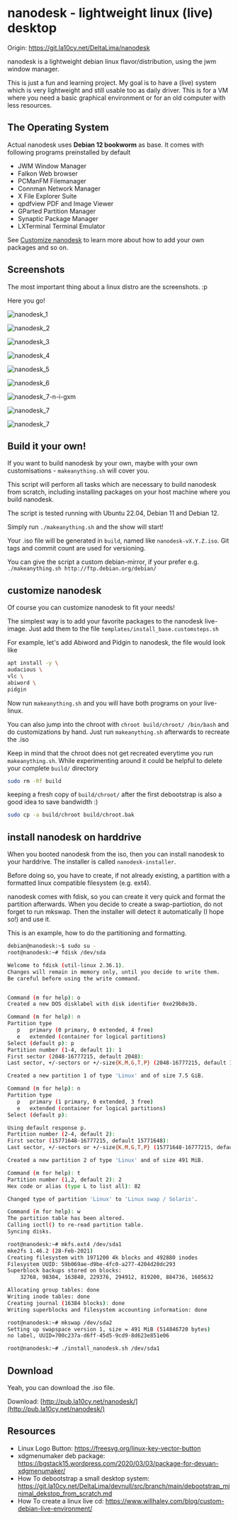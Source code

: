 # nanodesk - lightweight linux (live) desktop

Origin: https://git.la10cy.net/DeltaLima/nanodesk

nanodesk is a lightweight debian linux flavor/distribution, using the
jwm window manager.

This is just a fun and learning project. My goal is to have a (live) system 
which is very lightweight and still usable too as daily driver.
This is for a VM where you need a basic graphical environment or for an old computer
with less resources.

## The Operating System

Actual nanodesk uses **Debian 12 bookworm** as base. It comes with following
programs preinstalled by default

- JWM Window Manager
- Falkon Web browser
- PCManFM Filemanager
- Connman Network Manager
- X File Explorer Suite
- qpdfview PDF and Image Viewer
- GParted Partition Manager
- Synaptic Package Manager
- LXTerminal Terminal Emulator

See [Customize nanodesk](#customize-nanodesk) to learn more about how to add
your own packages and so on.

## Screenshots

The most important thing about a linux distro are the screenshots. :p

Here you go!


![nanodesk_1](screenshots/nanodesk_1.png)

![nanodesk_2](screenshots/nanodesk_2.png)

![nanodesk_3](screenshots/nanodesk_3.png)

![nanodesk_4](screenshots/nanodesk_4.png)

![nanodesk_5](screenshots/nanodesk_5.png)

![nanodesk_6](screenshots/nanodesk_6.png)

![nanodesk_7-n-i-gxm](screenshots/nanodesk_7-n-i-gxm.png)

![nanodesk_7](screenshots/nanodesk_7.png)

![nanodesk_7](screenshots/nanodesk_8.png)

## Build it your own!

If you want to build nanodesk by your own, maybe with your own customisations - `makeanything.sh` will cover you.

This script will perform all tasks which are necessary to build nanodesk from scratch, including installing packages on your host machine where you build nanodesk.

The script is tested running with Ubuntu 22.04, Debian 11 and Debian 12.

Simply run `./makeanything.sh` and the show will start!

Your .iso file will be generated in `build`, named like `nanodesk-vX.Y.Z.iso`.
Git tags and commit count are used for versioning.

You can give the script a custom debian-mirror, if your prefer e.g. 
`./makeanything.sh http://ftp.debian.org/debian/`

## customize nanodesk

Of course you can customize nanodesk to fit your needs! 

The simplest way is to add your favorite packages to the nanodesk live-image. 
Just add them to the file `templates/install_base.customsteps.sh`

For example, let's add Abiword and Pidgin to nanodesk, the file would look like

```bash
apt install -y \
audacious \
vlc \
abiword \
pidgin
```

Now run `makeanything.sh` and you will have both programs on your live-linux.

You can also jump into the chroot with `chroot build/chroot/ /bin/bash` and do
customizations by hand. Just run `makeanything.sh` afterwards to recreate the
.iso

Keep in mind that the chroot does not get recreated everytime you run
`makeanything.sh`. 
While experimenting around it could be helpful to delete your complete `build/`
directory

```bash
sudo rm -Rf build
```

keeping a fresh copy of `build/chroot/` after the first debootstrap is also a
good idea to save bandwidth :)

```bash
sudo cp -a build/chroot build/chroot.bak
```

## install nanodesk on harddrive

When you booted nanodesk from the iso, then you can install nanodesk to your 
harddrive. The installer is called `nanodesk-installer`.

Before doing so, you have to create, if not already existing, a partition with 
a formatted linux compatible filesystem (e.g. ext4).

nanodesk comes with fdisk, so you can create it very quick and format the 
partition afterwards. When you decide to create a swap-partiotion, do not 
forget to run mkswap.
Then the installer will detect it automatically (I hope so!) and use it.

This is an example, how to do the partitioning and formatting.

```bash
debian@nanodesk:~$ sudo su -
root@nanodesk:~# fdisk /dev/sda

Welcome to fdisk (util-linux 2.36.1).
Changes will remain in memory only, until you decide to write them.
Be careful before using the write command.


Command (m for help): o
Created a new DOS disklabel with disk identifier 0xe29b8e3b.

Command (m for help): n
Partition type
   p   primary (0 primary, 0 extended, 4 free)
   e   extended (container for logical partitions)
Select (default p): p
Partition number (1-4, default 1): 1
First sector (2048-16777215, default 2048): 
Last sector, +/-sectors or +/-size{K,M,G,T,P} (2048-16777215, default 16777215): +7700M

Created a new partition 1 of type 'Linux' and of size 7.5 GiB.

Command (m for help): n
Partition type
   p   primary (1 primary, 0 extended, 3 free)
   e   extended (container for logical partitions)
Select (default p): 

Using default response p.
Partition number (2-4, default 2): 
First sector (15771648-16777215, default 15771648): 
Last sector, +/-sectors or +/-size{K,M,G,T,P} (15771648-16777215, default 16777215): 

Created a new partition 2 of type 'Linux' and of size 491 MiB.

Command (m for help): t
Partition number (1,2, default 2): 2
Hex code or alias (type L to list all): 82

Changed type of partition 'Linux' to 'Linux swap / Solaris'.

Command (m for help): w
The partition table has been altered.
Calling ioctl() to re-read partition table.
Syncing disks.

root@nanodesk:~# mkfs.ext4 /dev/sda1
mke2fs 1.46.2 (28-Feb-2021)
Creating filesystem with 1971200 4k blocks and 492880 inodes
Filesystem UUID: 59b069ae-d9be-4fc0-a277-4204d20dc293
Superblock backups stored on blocks: 
	32768, 98304, 163840, 229376, 294912, 819200, 884736, 1605632

Allocating group tables: done                            
Writing inode tables: done                            
Creating journal (16384 blocks): done
Writing superblocks and filesystem accounting information: done 

root@nanodesk:~# mkswap /dev/sda2
Setting up swapspace version 1, size = 491 MiB (514846720 bytes)
no label, UUID=700c237a-d6ff-45d5-9cd9-8d623e851e06

root@nanodesk:~# ./install_nanodesk.sh /dev/sda1
```

## Download

Yeah, you can download the .iso file. 

Download: [http://pub.la10cy.net/nanodesk/](http://pub.la10cy.net/nanodesk/)

## Resources

- Linux Logo Button: https://freesvg.org/linux-key-vector-button
- xdgmenumaker deb package: https://bgstack15.wordpress.com/2020/03/03/package-for-devuan-xdgmenumaker/
- How To debootstrap a small desktop system: https://git.la10cy.net/DeltaLima/devnull/src/branch/main/debootstrap_minimal_dekstop_from_scratch.md
- How To create a linux live cd: https://www.willhaley.com/blog/custom-debian-live-environment/
